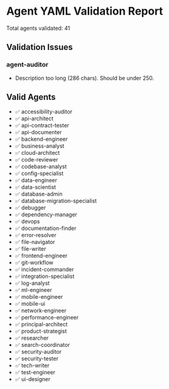 # Agent YAML Validation Report

Total agents validated: 41

## Validation Issues

### agent-auditor
- Description too long (286 chars). Should be under 250.

## Valid Agents

- ✅ accessibility-auditor
- ✅ api-architect
- ✅ api-contract-tester
- ✅ api-documenter
- ✅ backend-engineer
- ✅ business-analyst
- ✅ cloud-architect
- ✅ code-reviewer
- ✅ codebase-analyst
- ✅ config-specialist
- ✅ data-engineer
- ✅ data-scientist
- ✅ database-admin
- ✅ database-migration-specialist
- ✅ debugger
- ✅ dependency-manager
- ✅ devops
- ✅ documentation-finder
- ✅ error-resolver
- ✅ file-navigator
- ✅ file-writer
- ✅ frontend-engineer
- ✅ git-workflow
- ✅ incident-commander
- ✅ integration-specialist
- ✅ log-analyst
- ✅ ml-engineer
- ✅ mobile-engineer
- ✅ mobile-ui
- ✅ network-engineer
- ✅ performance-engineer
- ✅ principal-architect
- ✅ product-strategist
- ✅ researcher
- ✅ search-coordinator
- ✅ security-auditor
- ✅ security-tester
- ✅ tech-writer
- ✅ test-engineer
- ✅ ui-designer
